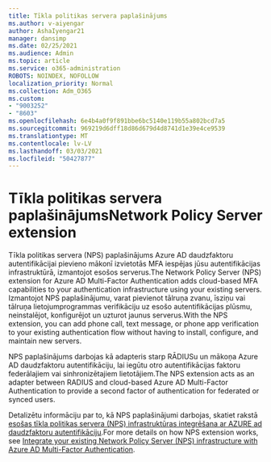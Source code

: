 ```yaml
---
title: Tīkla politikas servera paplašinājums
ms.author: v-aiyengar
author: AshaIyengar21
manager: dansimp
ms.date: 02/25/2021
ms.audience: Admin
ms.topic: article
ms.service: o365-administration
ROBOTS: NOINDEX, NOFOLLOW
localization_priority: Normal
ms.collection: Adm_O365
ms.custom:
- "9003252"
- "8603"
ms.openlocfilehash: 6e4b4a0f9f891bbe6bc5140e119b55a802bcd7a5
ms.sourcegitcommit: 969219d6dff18d86d679d4d8741d1e39e4ce9539
ms.translationtype: MT
ms.contentlocale: lv-LV
ms.lasthandoff: 03/03/2021
ms.locfileid: "50427877"
---
```

# <a name="network-policy-server-extension"></a><span data-ttu-id="4ad77-102">Tīkla politikas servera paplašinājums</span><span class="sxs-lookup"><span data-stu-id="4ad77-102">Network Policy Server extension</span></span>

<span data-ttu-id="4ad77-103">Tīkla politikas servera (NPS) paplašinājums Azure AD daudzfaktoru autentifikācijai pievieno mākonī izvietotās MFA iespējas jūsu autentifikācijas infrastruktūrā, izmantojot esošos serverus.</span><span class="sxs-lookup"><span data-stu-id="4ad77-103">The Network Policy Server (NPS) extension for Azure AD Multi-Factor Authentication adds cloud-based MFA capabilities to your authentication infrastructure using your existing servers.</span></span> <span data-ttu-id="4ad77-104">Izmantojot NPS paplašinājumu, varat pievienot tālruņa zvanu, īsziņu vai tālruņa lietojumprogrammas verifikāciju uz esošo autentifikācijas plūsmu, neinstalējot, konfigurējot un uzturot jaunus serverus.</span><span class="sxs-lookup"><span data-stu-id="4ad77-104">With the NPS extension, you can add phone call, text message, or phone app verification to your existing authentication flow without having to install, configure, and maintain new servers.</span></span>

<span data-ttu-id="4ad77-105">NPS paplašinājums darbojas kā adapteris starp RĀDIUSu un mākoņa Azure AD daudzfaktoru autentifikāciju, lai iegūtu otro autentifikācijas faktoru federālajiem vai sinhronizētajiem lietotājiem.</span><span class="sxs-lookup"><span data-stu-id="4ad77-105">The NPS extension acts as an adapter between RADIUS and cloud-based Azure AD Multi-Factor Authentication to provide a second factor of authentication for federated or synced users.</span></span>

<span data-ttu-id="4ad77-106">Detalizētu informāciju par to, kā NPS paplašinājumi darbojas, skatiet rakstā [esošas tīkla politikas servera (NPS) infrastruktūras integrēšana ar AZURE ad daudzfaktoru autentifikāciju](https://docs.microsoft.com/azure/active-directory/authentication/howto-mfa-nps-extension).</span><span class="sxs-lookup"><span data-stu-id="4ad77-106">For more details on how NPS extension works, see [Integrate your existing Network Policy Server (NPS) infrastructure with Azure AD Multi-Factor Authentication](https://docs.microsoft.com/azure/active-directory/authentication/howto-mfa-nps-extension).</span></span>
